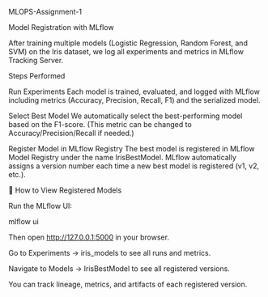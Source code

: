 MLOPS-Assignment-1

Model Registration with MLflow

After training multiple models (Logistic Regression, Random Forest, and SVM) on the Iris dataset, we log all experiments and metrics in MLflow Tracking Server.

Steps Performed

Run Experiments
Each model is trained, evaluated, and logged with MLflow including metrics (Accuracy, Precision, Recall, F1) and the serialized model.

Select Best Model
We automatically select the best-performing model based on the F1-score. (This metric can be changed to Accuracy/Precision/Recall if needed.)

Register Model in MLflow Registry
The best model is registered in MLflow Model Registry under the name IrisBestModel.
MLflow automatically assigns a version number each time a new best model is registered (v1, v2, etc.).

🔧 How to View Registered Models

Run the MLflow UI:

mlflow ui


Then open http://127.0.0.1:5000 in your browser.

Go to Experiments → iris_models to see all runs and metrics.

Navigate to Models → IrisBestModel to see all registered versions.

You can track lineage, metrics, and artifacts of each registered version.